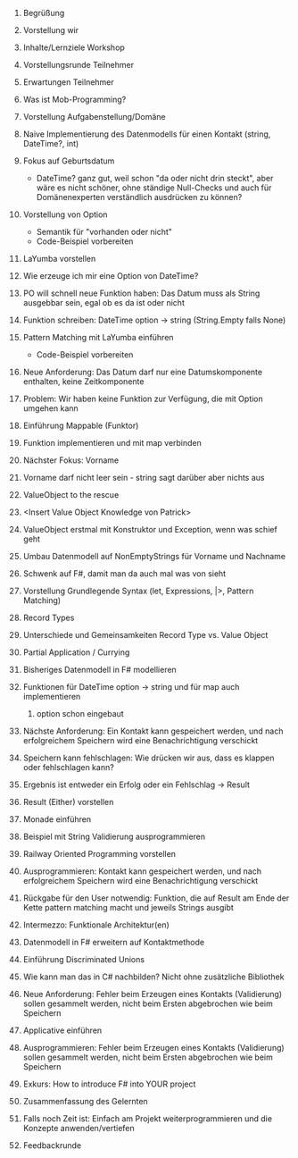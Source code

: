 1) Begrüßung
2) Vorstellung wir
3) Inhalte/Lernziele Workshop
4) Vorstellungsrunde Teilnehmer
5) Erwartungen Teilnehmer
6) Was ist Mob-Programming?
7) Vorstellung Aufgabenstellung/Domäne
8) Naive Implementierung des Datenmodells für einen Kontakt (string, DateTime?, int)
9) Fokus auf Geburtsdatum

    - DateTime? ganz gut, weil schon "da oder nicht drin steckt", aber wäre es nicht schöner, ohne ständige Null-Checks und auch für Domänenexperten verständlich ausdrücken zu können?

1) Vorstellung von Option
    - Semantik für "vorhanden oder nicht"
    - Code-Beispiel vorbereiten

2) LaYumba vorstellen
3) Wie erzeuge ich mir eine Option von DateTime?
4) PO will schnell neue Funktion haben: Das Datum muss als String ausgebbar sein, egal ob es da ist oder nicht
5) Funktion schreiben: DateTime option -> string (String.Empty falls None)
6) Pattern Matching mit LaYumba einführen
   - Code-Beispiel vorbereiten

7) Neue Anforderung: Das Datum darf nur eine Datumskomponente enthalten, keine Zeitkomponente
8) Problem: Wir haben keine Funktion zur Verfügung, die mit Option<DateTime> umgehen kann
9)  Einführung Mappable (Funktor)
10) Funktion implementieren und mit map verbinden
11) Nächster Fokus: Vorname
12) Vorname darf nicht leer sein - string sagt darüber aber nichts aus
13) ValueObject to the rescue
14) \<Insert Value Object Knowledge von Patrick\>
15) ValueObject erstmal mit Konstruktor und Exception, wenn was schief geht
16) Umbau Datenmodell auf NonEmptyStrings für Vorname und Nachname
17) Schwenk auf F#, damit man da auch mal was von sieht
18) Vorstellung Grundlegende Syntax (let, Expressions, |>, Pattern Matching)
19) Record Types
20) Unterschiede und Gemeinsamkeiten Record Type vs. Value Object
21) Partial Application / Currying
22) Bisheriges Datenmodell in F# modellieren
23) Funktionen für DateTime option -> string und für map auch implementieren 
    1)  option schon eingebaut
24) Nächste Anforderung: Ein Kontakt kann gespeichert werden, und nach erfolgreichem Speichern wird eine Benachrichtigung verschickt
25) Speichern kann fehlschlagen: Wie drücken wir aus, dass es klappen oder fehlschlagen kann?
26) Ergebnis ist entweder ein Erfolg oder ein Fehlschlag -> Result
27) Result (Either) vorstellen
28) Monade einführen
29) Beispiel mit String Validierung ausprogrammieren
30) Railway Oriented Programming vorstellen
31) Ausprogrammieren: Kontakt kann gespeichert werden, und nach erfolgreichem Speichern wird eine Benachrichtigung verschickt
32) Rückgabe für den User notwendig: Funktion, die auf Result am Ende der Kette pattern matching macht und jeweils Strings ausgibt
33) Intermezzo: Funktionale Architektur(en)
34) Datenmodell in F# erweitern auf Kontaktmethode
35) Einführung Discriminated Unions
36) Wie kann man das in C# nachbilden? Nicht ohne zusätzliche Bibliothek
37) Neue Anforderung: Fehler beim Erzeugen eines Kontakts (Validierung) sollen gesammelt werden, nicht beim Ersten abgebrochen wie beim Speichern
38) Applicative einführen
39) Ausprogrammieren: Fehler beim Erzeugen eines Kontakts (Validierung) sollen gesammelt werden, nicht beim Ersten abgebrochen wie beim Speichern
40) Exkurs: How to introduce F# into YOUR project
41) Zusammenfassung des Gelernten
42) Falls noch Zeit ist: Einfach am Projekt weiterprogrammieren und die Konzepte anwenden/vertiefen
43) Feedbackrunde